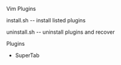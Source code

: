 Vim Plugins

install.sh -- install listed plugins

uninstall.sh -- uninstall plugins and recover

Plugins

* SuperTab
